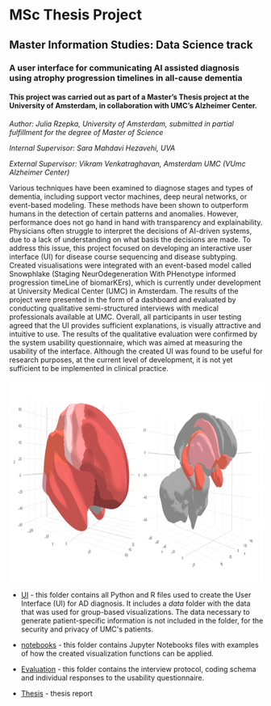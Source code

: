 # MSc Thesis Project

## Master Information Studies: Data Science track

### A user interface for communicating AI assisted diagnosis using atrophy progression timelines in all-cause dementia

#### This project was carried out as part of a Master’s Thesis project at the University of Amsterdam, in collaboration with UMC’s Alzheimer Center.

*Author: Julia Rzepka, University of Amsterdam, submitted in partial fulfillment for the degree of Master of Science*

*Internal Supervisor: Sara Mahdavi Hezavehi, UVA*

*External Supervisor: Vikram Venkatraghavan, Amsterdam UMC (VUmc Alzheimer Center)*

Various techniques have been examined to diagnose stages and types of dementia, including support vector machines, deep neural networks, or event-based modeling. These methods have been shown to outperform humans in the detection of certain patterns and anomalies. However, performance does not go hand in hand with transparency and explainability. Physicians often struggle to interpret the decisions of AI-driven systems, due to a lack of understanding on what basis the decisions are made. To address this issue, this project focused on developing an interactive user interface (UI) for disease course sequencing and disease subtyping. Created visualisations were integrated with an event-based model called Snowphlake (Staging NeurOdegeneration With PHenotype informed progression timeLine of biomarKErs), which is currently under development at University Medical Center (UMC) in Amsterdam. The results of the project were presented in the form of a dashboard and evaluated by conducting qualitative semi-structured interviews with medical professionals available at UMC. Overall, all participants in user testing agreed that the UI provides sufficient explanations, is visually attractive and intuitive to use. The results of the qualitative evaluation were confirmed by the system usability questionnaire, which was aimed at measuring the usability of the interface. Although the created UI was found to be useful for research purposes, at the current level of development, it is not yet sufficient to be implemented in clinical practice. 

<p align="center">
<img src="https://github.com/rzepkka/Master-Thesis-Project/blob/main/title_page.png" width="900" height="400">

- [UI](https://github.com/rzepkka/Master-Thesis-Project/tree/main/UI) - this folder contains all Python and R files used to create the User Interface (UI) for AD diagnosis. It  includes a *data* folder with the data that was used for group-based visualizations. The data necessary to generate patient-specific information is not included in the folder, for the security and privacy of UMC's patients.

- [notebooks](https://github.com/rzepkka/Master-Thesis-Project/tree/main/notebooks) - this folder contains Jupyter Notebooks files with examples of how the created visualization functions can be applied. 
  
- [Evaluation](https://github.com/rzepkka/Master-Thesis-Project/tree/main/Evaluation) - this folder contains the interview protocol, coding schema and individual responses to the usability questionnaire.

- [Thesis](https://github.com/rzepkka/Master-Thesis-Project/Master-Thesis.pdf) - thesis report



